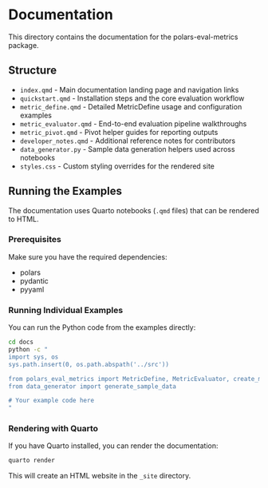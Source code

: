 # Documentation

This directory contains the documentation for the polars-eval-metrics package.

## Structure

- `index.qmd` - Main documentation landing page and navigation links
- `quickstart.qmd` - Installation steps and the core evaluation workflow
- `metric_define.qmd` - Detailed MetricDefine usage and configuration examples
- `metric_evaluator.qmd` - End-to-end evaluation pipeline walkthroughs
- `metric_pivot.qmd` - Pivot helper guides for reporting outputs
- `developer_notes.qmd` - Additional reference notes for contributors
- `data_generator.py` - Sample data generation helpers used across notebooks
- `styles.css` - Custom styling overrides for the rendered site

## Running the Examples

The documentation uses Quarto notebooks (`.qmd` files) that can be rendered to HTML.

### Prerequisites

Make sure you have the required dependencies:
- polars
- pydantic
- pyyaml

### Running Individual Examples

You can run the Python code from the examples directly:

```bash
cd docs
python -c "
import sys, os
sys.path.insert(0, os.path.abspath('../src'))

from polars_eval_metrics import MetricDefine, MetricEvaluator, create_metrics
from data_generator import generate_sample_data

# Your example code here
"
```

### Rendering with Quarto

If you have Quarto installed, you can render the documentation:

```bash
quarto render
```

This will create an HTML website in the `_site` directory.